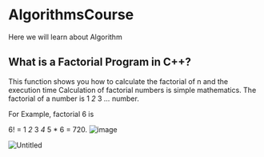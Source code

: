 # AlgorithmsCourse
Here we will learn about Algorithm

## **What is a Factorial Program in C++?**

This function shows you how to calculate the factorial of n and the execution time
Calculation of factorial numbers is simple mathematics. The factorial of a number is 1 *2* 3 *…* number.

For Example, factorial 6 is

6! = 1 *2* 3 *4* 5 * 6 = 720.
![image](https://github.com/AreenHantoli/AlgorithmsCourse/assets/152847107/c989e790-1777-4089-9950-e84302e2ee6f)

![Untitled](https://prod-files-secure.s3.us-west-2.amazonaws.com/c0c2a4c6-e0fc-42e8-88de-3ccfd2978019/a9d8e8af-5553-4a9c-b80b-610c5a9bcd90/Untitled.png)
